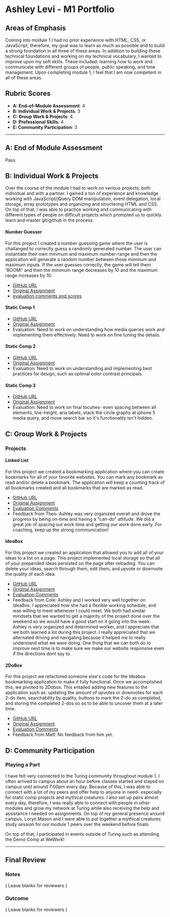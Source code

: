 # Ashley Levi - M1 Portfolio

## Areas of Emphasis

Coming into module 1 I had no prior experience with HTML, CSS, or JavaScript, therefore, my goal was to learn as much as possible and to build a strong foundation in all three of these areas. In addition to building these technical foundations and working on my technical vocabulary, I wanted to improve upon my soft skills. These included: learning how to work and communicate with different groups of people, public speaking, and time management. Upon completing module 1, I feel that I am now competent in all of these areas. 

## Rubric Scores

* **A: End-of-Module Assessment**: 4
* **B: Individual Work & Projects**: 3
* **C: Group Work & Projects**: 4
* **D: Professional Skills**: 4
* **E: Community Participation**: 3

-----------------------

## A: End of Module Assessment

Pass


## B: Individual Work & Projects

Over the course of the module I had to work on various projects, both individual and with a partner. I gained a ton of experience and knowledge working with JavaScript/jQuery DOM manipulation, event delegation, local storage, array prototypes and organizing and structering HTML and CSS. On top of that, I was able to practice working and communicating with different types of people on difficult projects which prompted us to quickly learn and master git/github in the process.

#### Number Guesser

For this project I created a number guessing game where the user is challanged to correctly guess a randomly generated number.  The user can instantiate their own minimum and maximum number-range and then the application will generate a random number between those minimum and maximum inputs. If the user guesses correctly, the game will tell them 'BOOM!' and then the minimum range decreases by 10 and the maximum range increases by 10. 

* [GitHub URL](https://github.com/ashleylevi/number-guesser)
* [Original Assignment](http://frontend.turing.io/projects/number-guesser.html)
* [evaluation comments and scores](https://github.com/turingschool/front-end-submissions-public/blob/master/1808/mod-1/number-guesser/ashley-levi.md)

#### Static Comp 1
* [GitHub URL](https://github.com/ashleylevi/al-comp-challenge-1)
* [Original Assignment](http://frontend.turing.io/projects/m1-static-comp-1.html)
* Evaluation: Need to work on understanding how media queries work and implementing them effectively. Need to work on fine tuning the details. 

#### Static Comp 2
* [GitHub URL](https://github.com/ashleylevi/-al-comp-challenge-2)
* [Original Assignment](http://frontend.turing.io/projects/m1-static-comp-2.html)
* Evaluation: Need to work on understanding and implementing best practices for design, such as optimal color contrast principals. 

#### Static Comp 3
* [GitHub URL](https://github.com/ashleylevi/al-comp-challenge-3)
* [Original Assignment](http://frontend.turing.io/projects/m1-static-comp-3.html)
* Evaluation: Need to work on final tocuhes- even spacing between all elements, line-height, aria labels, stack the circle graphs at iphone 5 media query, and move search bar so it's functionality isn't hidden.

## C: Group Work & Projects

### Projects

#### Linked List

For this project we created a bookmarking application where you can create bookmarks for all of your favorite websites. You can mark any bookmark as read and/or delete a bookmark. The application will keep a counting track of all bookmarks created and all bookmarks that are marked as read.

* [GitHub URL](https://github.com/ashleylevi/linked-list)
* [Original Assignment](http://frontend.turing.io/projects/linked-list.html)
* [Evaluation Comments](https://github.com/turingschool/front-end-submissions-public/blob/master/1808/mod-1/linked-list/theo-ashley.md)
* Feedback from Theo:
Ashley was very organized overall and drove the progress by being on-time and having a "can-do" attitude. We did a great job of spacing out work time and getting our work done early. For coaching, keep up the strong communication!

#### IdeaBox

For this project we created an application that allowed you to add all of your ideas to a list on a page. This project implemented local storage so that all of your prepended ideas persisted on the page after reloading. You can delete your ideas, search through them, edit them, and upvote or downvote the quality of each idea.

* [GitHub URL](https://github.com/ashleylevi/ideabox)
* [Original Assignment](http://frontend.turing.io/projects/ideabox.html)
* [Evaluation Comments](https://github.com/turingschool/front-end-submissions-public/blob/master/1808/mod-1/idea-box/cole-ashley.md)
* Feedback from Cole:
Ashley and I worked very well together on IdeaBox. I appreciated how she had a flexible working schedule, and was willing to meet whenever I could meet. We both had similar mindsets that we wanted to get a majority of the project done over the weekend so we would have a good start on it going into the week. Ashley is very organized and determined worker, and I appreciate that we both learned a lot during this project. I really appreciated that we alternated driving and navigating because it helped me to really understand what we were doing. One thing that we can both do to improve next time is to make sure we make our website responsive even if the directions dont say to.

#### 2DoBox

For this project we refactored someone else's code for the Ideabox bookmarking application to make it fully functional. Once we accomplished this, we pivoted to 2Dobox. This entailed adding new features to the application such as: updating the amount of upvotes or downvotes for each 2-do item, searchability by quality, buttons to mark the 2-do as completed, and storing the completed 2-dos so as to be able to uncover them at a later time. 

* [GitHub URL](https://github.com/ashleylevi/2DoBox-Pivot)
* [Original Assignment](http://frontend.turing.io/projects/2DoBox-Pivot-Mod1.html)
* [Evaluation Comments](https://github.com/turingschool/front-end-submissions-public/blob/master/1808/mod-1/to-do-box/ashley-matt.md)
* Feedback from Matt: 
No feedback from him yet.


## D: Community Participation

### Playing a Part

I have felt very connected to the Turing community throughout module 1. I often arrived to campus about an hour before classes started and stayed on campus until around 7:00pm every day. Because of this, I was able to connect with a lot of my peers and offer help to anyone in need- especially for static comp projects and mythical creatures. I also set up pairs almost every day, therefore, I was really able to connect with people in other modules and grow my network at Turing while also receiving the help and assistance I needed on assignments. On top of my general presence around campus, Loryn Mason and I were able to put together a mythical creatures study session for our module 1 peers over the weekend before finals. 

On top of that, I participated in events outside of Turing such as attending the Demo Comp at WeWork!

------------------

## Final Review

### Notes

( Leave blanks for reviewers )

### Outcome

( Leave blanks for reviewers )
